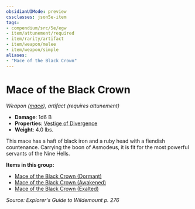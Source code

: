 ```yaml
---
obsidianUIMode: preview
cssclasses: json5e-item
tags:
- compendium/src/5e/egw
- item/attunement/required
- item/rarity/artifact
- item/weapon/melee
- item/weapon/simple
aliases: 
- "Mace of the Black Crown"
---
```

# Mace of the Black Crown
*Weapon ([mace](2-Mechanics/CLI/items/mace.md)), artifact (requires attunement)*  

- **Damage**: 1d6 B
- **Properties**: [Vestige of Divergence](2-Mechanics/CLI/rules/item-properties.md#Vestige%20of%20Divergence)
- **Weight**: 4.0 lbs.

This mace has a haft of black iron and a ruby head with a fiendish countenance. Carrying the boon of Asmodeus, it is fit for the most powerful servants of the Nine Hells.

**Items in this group:**

- [Mace of the Black Crown (Dormant)](2-Mechanics/CLI/items/mace-of-the-black-crown-dormant-egw.md)
- [Mace of the Black Crown (Awakened)](2-Mechanics/CLI/items/mace-of-the-black-crown-awakened-egw.md)
- [Mace of the Black Crown (Exalted)](2-Mechanics/CLI/items/mace-of-the-black-crown-exalted-egw.md)

*Source: Explorer's Guide to Wildemount p. 276*